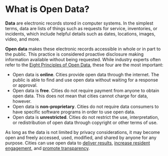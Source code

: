 # What is Open Data?

**Data** are electronic records stored in computer systems. In the simplest terms, data are lists of things such as requests for service, inventories, or incidents, which include helpful details such as dates, locations, images, video, and more.

**Open data** makes these electronic records accessible in whole or in part to the public. This practice is considered proactive disclosure making information available without being requested. While industry experts often refer to the [Eight Principles of Open Data](http://opengovdata.org/), these four are the most important:
* Open data is **online**. Cities provide open data through the internet. The public is able to find and use open data without waiting for a response or approval.
* Open data is **free**. Cities do not require payment from anyone to obtain open data. This does not mean that cities cannot charge for data, however.
* Open data is **non-proprietary**. Cities do not require data consumers to have specific software programs in order to use open data. 
* Open data is **unrestricted**. Cities do not restrict the use, interpretation, or redistribution of open data through copyright or other terms of use.

As long as the data is not limited by privacy considerations, it may become open and freely accessed, used, modified, and shared by anyone for any purpose. Cities can use open data to [deliver results](http://abqprogressreport.sks.com/home.htm), [increase resident engagement](http://www.codeforamerica.org/apps/), and [promote transparency](http://housing.datasf.org). 